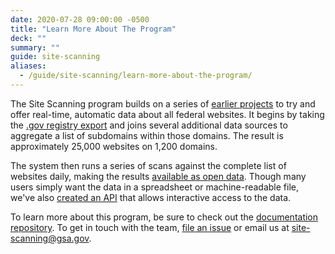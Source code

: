 ```yaml
---
date: 2020-07-28 09:00:00 -0500
title: "Learn More About The Program"
deck: ""
summary: ""
guide: site-scanning
aliases:
  - /guide/site-scanning/learn-more-about-the-program/
---
```


The Site Scanning program builds on a series of [earlier projects](https://github.com/18F/site-scanning-documentation/blob/main/about/project-management/project-history.md) to try and offer real-time, automatic data about all federal websites.  It begins by taking the [.gov registry export](https://github.com/GSA/data/tree/master/dotgov-domains) and joins several additional data sources to aggregate a list of subdomains within those domains.  The result is approximately 25,000 websites on 1,200 domains.  

The system then runs a series of scans against the complete list of websites daily, making the results [available as open data](/data/). Though many users simply want the data in a spreadsheet or machine-readable file, we've also [created an API](https://open.gsa.gov/api/site-scanning-api/) that allows interactive access to the data.  

To learn more about this program, be sure to check out the [documentation repository](https://github.com/18F/site-scanning-documentation). To get in touch with the team, [file an issue](https://github.com/18F/site-scanning/issues) or email us at site-scanning@gsa.gov.  
